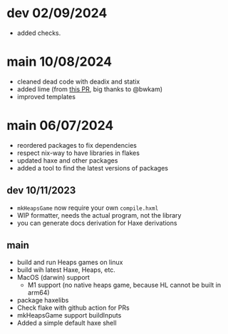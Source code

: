 # dev 02/09/2024
 - added checks. 

# main 10/08/2024
 - cleaned dead code with deadix and statix
 - added lime (from [this PR](https://github.com/MadMcCrow/haxix/pull/6), big thanks to  @bwkam)
 - improved templates

# main 06/07/2024
- reordered packages to fix dependencies
- respect nix-way to have libraries in flakes
- updated haxe and other packages
- added a tool to find the latest versions of packages

## dev 10/11/2023
- `mkHeapsGame` now require your own `compile.hxml`
- WIP formatter, needs the actual program, not the library
- you can generate docs derivation for Haxe derivations

## main
- build and run Heaps games on linux
- build wih latest Haxe, Heaps, etc.
- MacOS (darwin) support
    - M1 support (no native heaps game, because HL cannot be built in arm64)
- package haxelibs
- Check flake with github action for PRs
- mkHeapsGame support buildInputs
- Added a simple default haxe shell